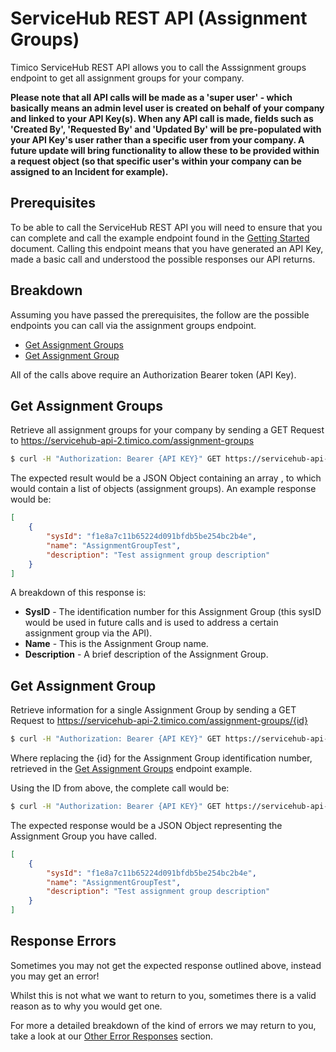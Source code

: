 # ServiceHub REST API (Assignment Groups)

Timico ServiceHub REST API allows you to call the Asssignment groups endpoint to get all assignment groups for your company.

**Please note that all API calls will be made as a 'super user' - which basically means an admin level user is created on behalf of your company and linked to your API Key(s). When any API call is made, fields such as 'Created By', 'Requested By' and 'Updated By' will be pre-populated with your API Key's user rather than a specific user from your company. A future update will bring functionality to allow these to be provided within a request object (so that specific user's within your company can be assigned to an Incident for example).**

## Prerequisites

To be able to call the ServiceHub REST API you will need to ensure that you can complete and call the example endpoint found in the [Getting Started](https://github.com/timicoltd/ServiceHub-Developer/blob/master/ServiceHub%20REST%20API%20-%20Introduction.md) document. Calling this endpoint means that you have generated an API Key, made a basic call and understood the possible responses our API returns.

## Breakdown

Assuming you have passed the prerequisites, the follow are the possible endpoints you can call via the assignment groups endpoint.

* [Get Assignment Groups](#get-assignment-groups)
* [Get Assignment Group](#get-assignment-group)

All of the calls above require an Authorization Bearer token (API Key).

## Get Assignment Groups

Retrieve all assignment groups for your company by sending a GET Request to https://servicehub-api-2.timico.com/assignment-groups

```sh
$ curl -H "Authorization: Bearer {API KEY}" GET https://servicehub-api-2.timico.com/assignment-groups
```

The expected result would be a JSON Object containing an array , to which would contain a list of objects (assignment groups). An example response would be:

```json
[
    {
        "sysId": "f1e8a7c11b65224d091bfdb5be254bc2b4e",
        "name": "AssignmentGroupTest",
        "description": "Test assignment group description"
    }
]
```
A breakdown of this response is:

* **SysID** - The identification number for this Assignment Group (this sysID would be used in future calls and is used to address a certain assignment group via the API).
* **Name** - This is the Assignment Group name.
* **Description** - A brief description of the Assignment Group.

## Get Assignment Group

Retrieve information for a single Assignment Group by sending a GET Request to https://servicehub-api-2.timico.com/assignment-groups/{id}

```sh
$ curl -H "Authorization: Bearer {API KEY}" GET https://servicehub-api-2.timico.com/assignment-groups/{id}
```

Where replacing the {id} for the Assignment Group identification number, retrieved in the [Get Assignment Groups](#get-assignment-groups) endpoint example.

Using the ID from above, the complete call would be:

```sh
$ curl -H "Authorization: Bearer {API KEY}" GET https://servicehub-api-2.timico.com/assignment-groups/f1e8a7c11b65224d091bfdb5be254bc2b4e
```

The expected response would be a JSON Object representing the Assignment Group you have called.

```json
[
    {
        "sysId": "f1e8a7c11b65224d091bfdb5be254bc2b4e",
        "name": "AssignmentGroupTest",
        "description": "Test assignment group description"
    }
]
```

## Response Errors

Sometimes you may not get the expected response outlined above, instead you may get an error!

Whilst this is not what we want to return to you, sometimes there is a valid reason as to why you would get one.

For more a detailed breakdown of the kind of errors we may return to you, take a look at our [Other Error Responses](https://github.com/timicoltd/ServiceHub-Developer/blob/master/ServiceHub%20REST%20API%20-%20Introduction.md#other-error-responses) section.
